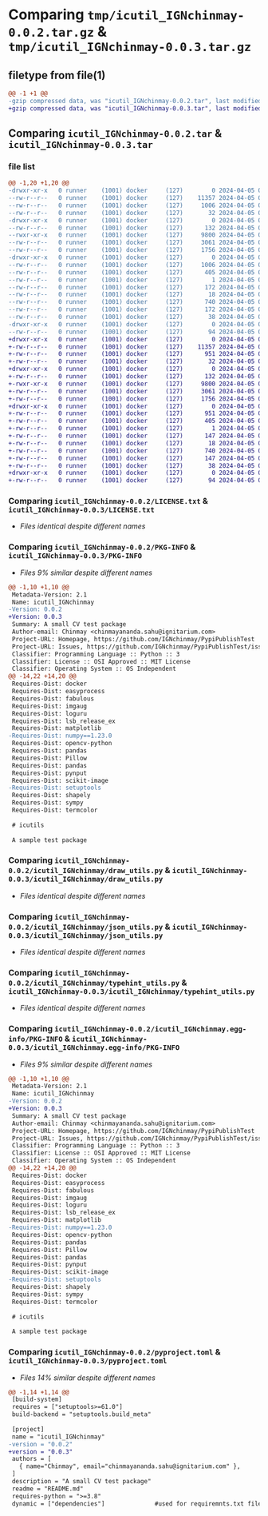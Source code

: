 # Comparing `tmp/icutil_IGNchinmay-0.0.2.tar.gz` & `tmp/icutil_IGNchinmay-0.0.3.tar.gz`

## filetype from file(1)

```diff
@@ -1 +1 @@
-gzip compressed data, was "icutil_IGNchinmay-0.0.2.tar", last modified: Fri Apr  5 05:50:57 2024, max compression
+gzip compressed data, was "icutil_IGNchinmay-0.0.3.tar", last modified: Fri Apr  5 06:15:46 2024, max compression
```

## Comparing `icutil_IGNchinmay-0.0.2.tar` & `icutil_IGNchinmay-0.0.3.tar`

### file list

```diff
@@ -1,20 +1,20 @@
-drwxr-xr-x   0 runner    (1001) docker     (127)        0 2024-04-05 05:50:57.934367 icutil_IGNchinmay-0.0.2/
--rw-r--r--   0 runner    (1001) docker     (127)    11357 2024-04-05 05:50:52.000000 icutil_IGNchinmay-0.0.2/LICENSE.txt
--rw-r--r--   0 runner    (1001) docker     (127)     1006 2024-04-05 05:50:57.934367 icutil_IGNchinmay-0.0.2/PKG-INFO
--rw-r--r--   0 runner    (1001) docker     (127)       32 2024-04-05 05:50:52.000000 icutil_IGNchinmay-0.0.2/README.md
-drwxr-xr-x   0 runner    (1001) docker     (127)        0 2024-04-05 05:50:57.930367 icutil_IGNchinmay-0.0.2/icutil_IGNchinmay/
--rw-r--r--   0 runner    (1001) docker     (127)      132 2024-04-05 05:50:52.000000 icutil_IGNchinmay-0.0.2/icutil_IGNchinmay/__init__.py
--rwxr-xr-x   0 runner    (1001) docker     (127)     9800 2024-04-05 05:50:52.000000 icutil_IGNchinmay-0.0.2/icutil_IGNchinmay/draw_utils.py
--rw-r--r--   0 runner    (1001) docker     (127)     3061 2024-04-05 05:50:52.000000 icutil_IGNchinmay-0.0.2/icutil_IGNchinmay/json_utils.py
--rw-r--r--   0 runner    (1001) docker     (127)     1756 2024-04-05 05:50:52.000000 icutil_IGNchinmay-0.0.2/icutil_IGNchinmay/typehint_utils.py
-drwxr-xr-x   0 runner    (1001) docker     (127)        0 2024-04-05 05:50:57.934367 icutil_IGNchinmay-0.0.2/icutil_IGNchinmay.egg-info/
--rw-r--r--   0 runner    (1001) docker     (127)     1006 2024-04-05 05:50:57.000000 icutil_IGNchinmay-0.0.2/icutil_IGNchinmay.egg-info/PKG-INFO
--rw-r--r--   0 runner    (1001) docker     (127)      405 2024-04-05 05:50:57.000000 icutil_IGNchinmay-0.0.2/icutil_IGNchinmay.egg-info/SOURCES.txt
--rw-r--r--   0 runner    (1001) docker     (127)        1 2024-04-05 05:50:57.000000 icutil_IGNchinmay-0.0.2/icutil_IGNchinmay.egg-info/dependency_links.txt
--rw-r--r--   0 runner    (1001) docker     (127)      172 2024-04-05 05:50:57.000000 icutil_IGNchinmay-0.0.2/icutil_IGNchinmay.egg-info/requires.txt
--rw-r--r--   0 runner    (1001) docker     (127)       18 2024-04-05 05:50:57.000000 icutil_IGNchinmay-0.0.2/icutil_IGNchinmay.egg-info/top_level.txt
--rw-r--r--   0 runner    (1001) docker     (127)      740 2024-04-05 05:50:52.000000 icutil_IGNchinmay-0.0.2/pyproject.toml
--rw-r--r--   0 runner    (1001) docker     (127)      172 2024-04-05 05:50:52.000000 icutil_IGNchinmay-0.0.2/requirements.txt
--rw-r--r--   0 runner    (1001) docker     (127)       38 2024-04-05 05:50:57.934367 icutil_IGNchinmay-0.0.2/setup.cfg
-drwxr-xr-x   0 runner    (1001) docker     (127)        0 2024-04-05 05:50:57.934367 icutil_IGNchinmay-0.0.2/test/
--rw-r--r--   0 runner    (1001) docker     (127)       94 2024-04-05 05:50:52.000000 icutil_IGNchinmay-0.0.2/test/test_json.py
+drwxr-xr-x   0 runner    (1001) docker     (127)        0 2024-04-05 06:15:46.748992 icutil_IGNchinmay-0.0.3/
+-rw-r--r--   0 runner    (1001) docker     (127)    11357 2024-04-05 06:15:35.000000 icutil_IGNchinmay-0.0.3/LICENSE.txt
+-rw-r--r--   0 runner    (1001) docker     (127)      951 2024-04-05 06:15:46.748992 icutil_IGNchinmay-0.0.3/PKG-INFO
+-rw-r--r--   0 runner    (1001) docker     (127)       32 2024-04-05 06:15:35.000000 icutil_IGNchinmay-0.0.3/README.md
+drwxr-xr-x   0 runner    (1001) docker     (127)        0 2024-04-05 06:15:46.748992 icutil_IGNchinmay-0.0.3/icutil_IGNchinmay/
+-rw-r--r--   0 runner    (1001) docker     (127)      132 2024-04-05 06:15:35.000000 icutil_IGNchinmay-0.0.3/icutil_IGNchinmay/__init__.py
+-rwxr-xr-x   0 runner    (1001) docker     (127)     9800 2024-04-05 06:15:35.000000 icutil_IGNchinmay-0.0.3/icutil_IGNchinmay/draw_utils.py
+-rw-r--r--   0 runner    (1001) docker     (127)     3061 2024-04-05 06:15:35.000000 icutil_IGNchinmay-0.0.3/icutil_IGNchinmay/json_utils.py
+-rw-r--r--   0 runner    (1001) docker     (127)     1756 2024-04-05 06:15:35.000000 icutil_IGNchinmay-0.0.3/icutil_IGNchinmay/typehint_utils.py
+drwxr-xr-x   0 runner    (1001) docker     (127)        0 2024-04-05 06:15:46.748992 icutil_IGNchinmay-0.0.3/icutil_IGNchinmay.egg-info/
+-rw-r--r--   0 runner    (1001) docker     (127)      951 2024-04-05 06:15:46.000000 icutil_IGNchinmay-0.0.3/icutil_IGNchinmay.egg-info/PKG-INFO
+-rw-r--r--   0 runner    (1001) docker     (127)      405 2024-04-05 06:15:46.000000 icutil_IGNchinmay-0.0.3/icutil_IGNchinmay.egg-info/SOURCES.txt
+-rw-r--r--   0 runner    (1001) docker     (127)        1 2024-04-05 06:15:46.000000 icutil_IGNchinmay-0.0.3/icutil_IGNchinmay.egg-info/dependency_links.txt
+-rw-r--r--   0 runner    (1001) docker     (127)      147 2024-04-05 06:15:46.000000 icutil_IGNchinmay-0.0.3/icutil_IGNchinmay.egg-info/requires.txt
+-rw-r--r--   0 runner    (1001) docker     (127)       18 2024-04-05 06:15:46.000000 icutil_IGNchinmay-0.0.3/icutil_IGNchinmay.egg-info/top_level.txt
+-rw-r--r--   0 runner    (1001) docker     (127)      740 2024-04-05 06:15:35.000000 icutil_IGNchinmay-0.0.3/pyproject.toml
+-rw-r--r--   0 runner    (1001) docker     (127)      147 2024-04-05 06:15:35.000000 icutil_IGNchinmay-0.0.3/requirements.txt
+-rw-r--r--   0 runner    (1001) docker     (127)       38 2024-04-05 06:15:46.748992 icutil_IGNchinmay-0.0.3/setup.cfg
+drwxr-xr-x   0 runner    (1001) docker     (127)        0 2024-04-05 06:15:46.748992 icutil_IGNchinmay-0.0.3/test/
+-rw-r--r--   0 runner    (1001) docker     (127)       94 2024-04-05 06:15:35.000000 icutil_IGNchinmay-0.0.3/test/test_json.py
```

### Comparing `icutil_IGNchinmay-0.0.2/LICENSE.txt` & `icutil_IGNchinmay-0.0.3/LICENSE.txt`

 * *Files identical despite different names*

### Comparing `icutil_IGNchinmay-0.0.2/PKG-INFO` & `icutil_IGNchinmay-0.0.3/PKG-INFO`

 * *Files 9% similar despite different names*

```diff
@@ -1,10 +1,10 @@
 Metadata-Version: 2.1
 Name: icutil_IGNchinmay
-Version: 0.0.2
+Version: 0.0.3
 Summary: A small CV test package
 Author-email: Chinmay <chinmayananda.sahu@ignitarium.com>
 Project-URL: Homepage, https://github.com/IGNchinmay/PypiPublishTest
 Project-URL: Issues, https://github.com/IGNchinmay/PypiPublishTest/issues
 Classifier: Programming Language :: Python :: 3
 Classifier: License :: OSI Approved :: MIT License
 Classifier: Operating System :: OS Independent
@@ -14,22 +14,20 @@
 Requires-Dist: docker
 Requires-Dist: easyprocess
 Requires-Dist: fabulous
 Requires-Dist: imgaug
 Requires-Dist: loguru
 Requires-Dist: lsb_release_ex
 Requires-Dist: matplotlib
-Requires-Dist: numpy==1.23.0
 Requires-Dist: opencv-python
 Requires-Dist: pandas
 Requires-Dist: Pillow
 Requires-Dist: pandas
 Requires-Dist: pynput
 Requires-Dist: scikit-image
-Requires-Dist: setuptools
 Requires-Dist: shapely
 Requires-Dist: sympy
 Requires-Dist: termcolor
 
 # icutils
 
 A sample test package
```

### Comparing `icutil_IGNchinmay-0.0.2/icutil_IGNchinmay/draw_utils.py` & `icutil_IGNchinmay-0.0.3/icutil_IGNchinmay/draw_utils.py`

 * *Files identical despite different names*

### Comparing `icutil_IGNchinmay-0.0.2/icutil_IGNchinmay/json_utils.py` & `icutil_IGNchinmay-0.0.3/icutil_IGNchinmay/json_utils.py`

 * *Files identical despite different names*

### Comparing `icutil_IGNchinmay-0.0.2/icutil_IGNchinmay/typehint_utils.py` & `icutil_IGNchinmay-0.0.3/icutil_IGNchinmay/typehint_utils.py`

 * *Files identical despite different names*

### Comparing `icutil_IGNchinmay-0.0.2/icutil_IGNchinmay.egg-info/PKG-INFO` & `icutil_IGNchinmay-0.0.3/icutil_IGNchinmay.egg-info/PKG-INFO`

 * *Files 9% similar despite different names*

```diff
@@ -1,10 +1,10 @@
 Metadata-Version: 2.1
 Name: icutil_IGNchinmay
-Version: 0.0.2
+Version: 0.0.3
 Summary: A small CV test package
 Author-email: Chinmay <chinmayananda.sahu@ignitarium.com>
 Project-URL: Homepage, https://github.com/IGNchinmay/PypiPublishTest
 Project-URL: Issues, https://github.com/IGNchinmay/PypiPublishTest/issues
 Classifier: Programming Language :: Python :: 3
 Classifier: License :: OSI Approved :: MIT License
 Classifier: Operating System :: OS Independent
@@ -14,22 +14,20 @@
 Requires-Dist: docker
 Requires-Dist: easyprocess
 Requires-Dist: fabulous
 Requires-Dist: imgaug
 Requires-Dist: loguru
 Requires-Dist: lsb_release_ex
 Requires-Dist: matplotlib
-Requires-Dist: numpy==1.23.0
 Requires-Dist: opencv-python
 Requires-Dist: pandas
 Requires-Dist: Pillow
 Requires-Dist: pandas
 Requires-Dist: pynput
 Requires-Dist: scikit-image
-Requires-Dist: setuptools
 Requires-Dist: shapely
 Requires-Dist: sympy
 Requires-Dist: termcolor
 
 # icutils
 
 A sample test package
```

### Comparing `icutil_IGNchinmay-0.0.2/pyproject.toml` & `icutil_IGNchinmay-0.0.3/pyproject.toml`

 * *Files 14% similar despite different names*

```diff
@@ -1,14 +1,14 @@
 [build-system]
 requires = ["setuptools>=61.0"]
 build-backend = "setuptools.build_meta"
 
 [project]
 name = "icutil_IGNchinmay"
-version = "0.0.2"
+version = "0.0.3"
 authors = [
   { name="Chinmay", email="chinmayananda.sahu@ignitarium.com" },
 ]
 description = "A small CV test package"
 readme = "README.md"
 requires-python = ">=3.8"
 dynamic = ["dependencies"]              #used for requiremnts.txt file
```

